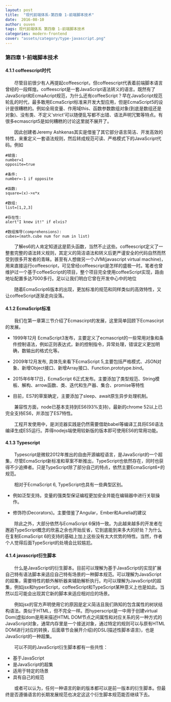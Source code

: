 ```yaml
---
layout: post
title:  "现代前端体系-第四章 1-前端脚本技术"
date:  2016-08-10
author: ouven
tags: 现代前端体系 第四章 1-前端脚本技术
categories: modern-frontend
cover: "assets/category/type-javascript.png"
---
```


### 第四章 1-前端脚本技术

#### 4.1.1 coffeescript时代

&emsp;&emsp;尽管目前很少有人再提起coffeescript，但coffeescript代表着前端脚本语言曾经的一段辉煌。coffeescript是一套JavaScript语法转义的语言。既然有了JavaScript和EcmaAcript规范，为什么还有coffeeScript？早在JavaScript规范轮乱的时代，最多敢用EcmaScript标准来开发大型应用，但是EcmaScript5的设计是很糟糕的。例如全局变量、作用域this、函数参数数组对象(到底是数组还是对象)、没有类、不定义'strict'可以随便乱写都不出错、语法声明冗繁等特点。有很多ecmascript5是如何糟糕的讨论这里就不展开了。

&emsp;&emsp;因此创建者Jeremy Ashkenas其实是借鉴了其它部分语言简洁、开发高效的特性，来重定义一套语法规则，然后转成规范可读、严格模式下的JavaScript代码。例如

```
#赋值:
number=1
opposite=true
 
#条件:
number=-1 if opposite
 
#函数:
square=(x)->x*x
 
#数组:
list=[1,2,3]
 
#存在性:
alert"I knew it!" if elvis?
 
#数组推导(comprehensions):
cubes=(math.cube num for num in list)

```

&emsp;&emsp;了解es6的人肯定知道这是箭头函数，当然不止这些。coffeescript定义了一整套完整的语法转义规则，其定义的简洁语法和转义后更严谨安全的代码自然而然受到很多开发者的青睐。甚至有人想做另一个JVM(javascript virtual machine)，用来直接运行coffeescript，可见曾经coffeescript是怎样的盛极一时。笔者也曾维护过一个基于coffeeScript的项目，整个项目完全使用coffeeScript实现，路由地址配置多达7000多行。足以让我们明白它曾在开发中心中的地位

&emsp;&emsp;随着EcmaScript6版本的出现，更加标准的规范和同样类似的高效特性，又让coffeeScript逐渐走向没落。

#### 4.1.2 EcmaScript标准

&emsp;&emsp;我们在第一章第三节介绍了Ecmascirpt的发展，这里简单回顾下Ecmascirpt的发展。

- 1999年12月 EcmaScript3发布，主要定义了ecmascript的一些常用对象和条件控制语法，例如正则表达式，新的控制指令，异常处理，错误定义更加明确，数输出的格式化等。

- 2009年12月发布, 具体先来看下EcmaScript 5,主要包括严格模式、JSON对象、新增Object接口、新增Array接口、Function.prototype.bind。

- 2015年6年17日，EcmaScript 6正式发布。主要添加了类型规范、String模板、解构、arrow函数、类、迭代和生产器、集合、promise等特性

- 目前，ES7的草案确定，主要添加了sleep、await原生异步处理机制。

&emsp;&emsp;兼容性方面，node已基本支持到ES6(93%支持)，最新的chrome 52以上已完全支持ES6，并添加了ES7特性。

&emsp;&emsp;工程开发使用中，是浏览器实践是仍然需要借助babel等编译工具将ES6语法编译生成ES5运行。弄得nodejs端使用较新版的版本即可使用ES6的常用功能。


#### 4.1.3 Typescript

&emsp;&emsp;Typescript是微软2012年推出的自由开源编程语言，是JavaScript的一个超集，尽管EcmaScript新标准和草案不断推出，TypeScript也依然存在，同时也获得不少追捧者。只是TypeScript除了部分自己的特点，依然主要EcmaScript6+的规范。

&emsp;&emsp;相对于EcmaScript 6, TypeScript也具有一些典型区别。

- 例如泛型支持。变量的强类型保证编程更加安全并能在编辑器中进行关联操作。

- 修饰符(Decorators)。主要借鉴了Angular，Ember和Aurelia的建议

&emsp;&emsp;除此之外，大部分依然与EcmaScript 6保持一致。为此越来越多的开发者在邂逅TypeScript概念的欣喜之余也开始反省，它到底能到来多大的好处？为什么在复制EcmaScript 6的支持的基础上加上这些没有太大优势的特性。当然，作者个人觉得后面TypeScript的处境会比较尴尬。


#### 4.1.4 javascript衍生脚本

&emsp;&emsp;什么是JavaScript的衍生脚本。目前可以理解为基于JavaScript的实现扩展自己特有语法脚本来适应自己特有场景的一种脚本规范。可以理解为JavaScript的超集，需要特性的额外解析器来辅助解析执行。均可以理解为JavaScript的超集，例如jsx和hyperScript，coffeeScript和TypeScript某种意义上也是如此。当然以后可能会出现其它新的脚本来适应相对应的场景。

&emsp;&emsp;例如jsx的官方声明使用它的原因是定义简洁且我们熟知的包含属性的树状结构语法。类似于HTML，但不完全一样。而hyperscript是一中用于创建virtual Dom(虚拟dom是用来描述HTML DOM节点之间属性和对应关系的另一种方式的JavaScript对象，通常内存里是一个接送对象，通过特定的规则可以与原有HTML DOM进行对应的转换，后面章节会展开介绍)的DSL(描述性脚本语言)，也是JavaScript的一种超集。

&emsp;&emsp;可以不同的JavaScript衍生脚本都有一些共性：

- 基于JavaScript
- 是JavaScript的超集
- 适用于特定的场景
- 具有自己的规范

&emsp;&emsp;或者可以认为，任何一种语言的新的版本都可以是前一版本的衍生脚本。但最终是否遵循语言的长期发展规范也决定这这个衍生脚本规范能否继续下去。

